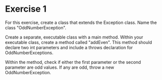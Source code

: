 # Exercise 1

For this exercise, create a class that extends the Exception class. Name the class "OddNumberException".

Create a separate, executable class with a main method. Within your executable class, create a method called "addEven". This method should declare two int parameters and include a throws declaration for OddNumberExceptions.

Within the method, check if either the first parameter or the second parameter are odd values. If any are odd, throw a new OddNumberException.
